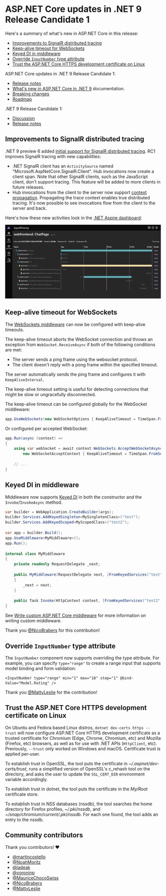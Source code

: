 # ASP.NET Core updates in .NET 9 Release Candidate 1

Here's a summary of what's new in ASP.NET Core in this release:

* [Improvements to SignalR distributed tracing](#improvements-to-signalr-distributed-tracing)
* [Keep-alive timeout for WebSockets](#keep-alive-timeout-for-websockets)
* [Keyed DI in middleware](#keyed-di-in-middleware)
* [Override `InputNumber` type attribute](#override-inputnumber-type-attribute)
* [Trust the ASP.NET Core HTTPS development certificate on Linux](#trust-the-aspnet-core-https-development-certificate-on-linux)

ASP.NET Core updates in .NET 9 Release Candidate 1:

* [Release notes](https://github.com/dotnet/core/blob/main/release-notes/9.0/preview/rc1/aspnetcore.md)
* [What's new in ASP.NET Core in .NET 9](https://learn.microsoft.com/aspnet/core/release-notes/aspnetcore-9.0) documentation.
* [Breaking changes](https://docs.microsoft.com/dotnet/core/compatibility/9.0#aspnet-core)
* [Roadmap](https://aka.ms/aspnet/roadmap)

.NET 9 Release Candidate 1:

* [Discussion](https://aka.ms/dotnet/9/rc1)
* [Release notes](https://github.com/dotnet/core/blob/main/release-notes/9.0/preview/rc1/README.md)

## Improvements to SignalR distributed tracing

.NET 9 preview 6 added [initial support for SignalR distributed tracing](https://github.com/dotnet/core/blob/main/release-notes/9.0/preview/preview6/aspnetcore.md#improved-distributed-tracing-for-signalr). RC1 improves SignalR tracing with new capabilities:

* .NET SignalR client has an `ActivitySource` named "Microsoft.AspNetCore.SignalR.Client". Hub invocations now create a client span. Note that other SignalR clients, such as the JavaScript client, don't support tracing. This feature will be added to more clients in future releases.
* Hub invocations from the client to the server now support [context propagation](https://opentelemetry.io/docs/concepts/context-propagation/). Propagating the trace context enables true distributed tracing. It's now possible to see invocations flow from the client to the server and back.

Here's how these new activities look in the [.NET Aspire dashboard](https://learn.microsoft.com/dotnet/aspire/fundamentals/dashboard/overview?tabs=bash#standalone-mode):

![SignalR distributed tracing](./media/signalr-distributed-tracing.png)

## Keep-alive timeout for WebSockets

The [WebSockets middleware](https://learn.microsoft.com/aspnet/core/fundamentals/websockets#configure-the-middleware) can now be configured with keep-alive timeouts.

The keep-alive timeout aborts the WebSocket connection and throws an exception from `WebSocket.ReceiveAsync` if both of the following conditions are met:

* The server sends a ping frame using the websocket protocol.
* The client doesn't reply with a pong frame within the specified timeout.

The server automatically sends the ping frame and configures it with `KeepAliveInterval`.

The keep-alive timeout setting is useful for detecting connections that might be slow or ungracefully disconnected.

The keep-alive timeout can be configured globally for the WebSocket middleware:

```csharp
app.UseWebSockets(new WebSocketOptions { KeepAliveTimeout = TimeSpan.FromSeconds(15) });
```

Or configured per accepted WebSocket:

```csharp
app.Run(async (context) =>
{
    using var webSocket = await context.WebSockets.AcceptWebSocketAsync(
        new WebSocketAcceptContext { KeepAliveTimeout = TimeSpan.FromSeconds(15) });

    // ...
}
```

## Keyed DI in middleware

Middleware now supports [Keyed DI](https://learn.microsoft.com/aspnet/core/fundamentals/dependency-injection#keyed-services) in both the constructor and the `Invoke`/`InvokeAsync` method.

```csharp
var builder = WebApplication.CreateBuilder(args);
builder.Services.AddKeyedSingleton<MySingletonClass>("test");
builder.Services.AddKeyedScoped<MyScopedClass>("test2");

var app = builder.Build();
app.UseMiddleware<MyMiddleware>();
app.Run();

internal class MyMiddleware
{
    private readonly RequestDelegate _next;

    public MyMiddleware(RequestDelegate next, [FromKeyedServices("test")] MySingletonClass service)
    {
        _next = next;
    }

    public Task Invoke(HttpContext context, [FromKeyedServices("test2")] MyScopedClass scopedService) => _next(context);
}
```

See [Write custom ASP.NET Core middleware](https://learn.microsoft.com/aspnet/core/fundamentals/middleware/write) for more information on writing custom middleware.

Thank you [@NicoBrabers](https://github.com/NicoBrabers) for this contribution!

## Override `InputNumber` type attribute

The `InputNumber` component now supports overriding the type attribute. For example, you can specify `type="range"` to create a range input that supports model binding and form validation:

```razor
<InputNumber type="range" min="1" max="10" step="1" @bind-Value="Model.Rating" />
```

Thank you [@MattyLeslie](https://github.com/MattyLeslie) for the contribution!

## Trust the ASP.NET Core HTTPS development certificate on Linux

On Ubuntu and Fedora based Linux distros, `dotnet dev-certs https --trust` will now configure ASP.NET Core HTTPS development certificate as a trusted certificate for Chromium (Edge, Chrome, Chromium, etc) and Mozilla (Firefox, etc) browsers, as well as for use with .NET APIs (`HttpClient`, etc).  Previously, `--trust` only worked on Windows and macOS. Certificate trust is applied per-user.

To establish trust in OpenSSL, the tool puts the certificate in *~/.aspnet/dev-certs/trust*, runs a simplified version of OpenSSL's c_rehash tool on the directory, and asks the user to update the `SSL_CERT_DIR` environment variable accordingly.

To establish trust in dotnet, the tool puts the certificate in the *My/Root* certificate store.

To establish trust in NSS databases (nssdb), the tool searches the home directory for Firefox profiles, *~/.pki/nssdb*, and *~/snap/chromium/current/.pki/nssdb*. For each one found, the tool adds an entry to the nssdb.

## Community contributors

Thank you contributors! ❤️

* [@martincostello](https://github.com/dotnet/aspnetcore/pulls?q=is%3Apr+is%3Amerged+milestone%3A9.0-rc1+author%3Amartincostello)
* [@NoahMoritz](https://github.com/dotnet/aspnetcore/pulls?q=is%3Apr+is%3Amerged+milestone%3A9.0-rc1+author%3ANoahMoritz)
* [@ladeak](https://github.com/dotnet/aspnetcore/pulls?q=is%3Apr+is%3Amerged+milestone%3A9.0-rc1+author%3Aladeak)
* [@voroninp](https://github.com/dotnet/aspnetcore/pulls?q=is%3Apr+is%3Amerged+milestone%3A9.0-rc1+author%3Avoroninp)
* [@MauriceChocoSwiss](https://github.com/dotnet/aspnetcore/pulls?q=is%3Apr+is%3Amerged+milestone%3A9.0-rc1+author%3AMauriceChocoSwiss)
* [@NicoBrabers](https://github.com/dotnet/aspnetcore/pulls?q=is%3Apr+is%3Amerged+milestone%3A9.0-rc1+author%3ANicoBrabers)
* [@MattyLeslie](https://github.com/dotnet/aspnetcore/pulls?q=is%3Apr+is%3Amerged+milestone%3A9.0-rc1+author%3AMattyLeslie)